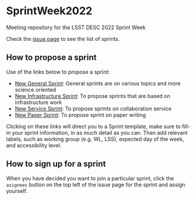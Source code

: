 # SprintWeek2022
Meeting repository for the LSST DESC 2022 Sprint Week

Check the <a href="https://github.com/LSSTDESC/SprintWeek2022/issues">issue page</a> to see the list of sprints.

## How to propose a sprint

Use of the links below to propose a sprint:
  - <a href="https://github.com/LSSTDESC/SprintWeek2022/issues/new?assignees=&labels=General+Sprint&template=new-general-sprint.md&title=%5BSPRINT%5D+your+sprint+name+" target="_blank"  >New General Sprint</a>: General sprints are on various topics and more science oriented
  - <a href="https://github.com/LSSTDESC/SprintWeek2022/issues/new?assignees=&labels=Infrastructure+Sprint&template=new-infrastructure-sprint.md&title=%5BSPRINT%5D+your+sprint+name+" target="_blank" >New Infrastructure Sprint</a>: To propose sprints that are based on infrastructure work
  - <a href="https://github.com/LSSTDESC/SprintWeek2022/issues/new?assignees=&labels=Service+Sprint%2C+Wednesday&template=new-service-sprint.md&title=%5BSPRINT%5D+your+sprint+name+" target="_blank" >New Service Sprint</a>: To propose sprints on collaboration service
  - <a href="https://github.com/LSSTDESC/SprintWeek2022/issues/new?assignees=&labels=Paper+Sprint&template=new-paper-sprint.md&title=%5BSPRINT%5D+your+sprint+name+" target="_blank">New Paper Sprint</a>: To propose sprint on paper writing

Clicking on these links will direct you to a Sprint template, make sure to fill-in your sprint information, in as much detail as you can. Then add relevant labels, such as working group (e.g. WL, LSS), expected day of the week, and accessibility level.

## How to sign up for a sprint

When you have decided you want to join a particular sprint, click the `asignees` button on the top left of the issue page for the sprint and assign yourself.
